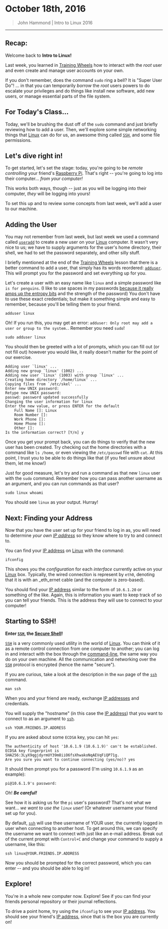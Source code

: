 October 18th, 2016
======================

> John Hammond | Intro to Linux 2016

--------------------------------------

Recap:
-----

Welcome back to __Intro to Linux!__

Last week, you learned in [Training Wheels] how to interact with the _root_ user and even create and manage user accounts on your own. 

If you don't remember, does the command `sudo` ring a bell? It is "Super User Do"! ... in that you can temporarily _borrow_ the _root_ users powers to do escalate your privileges and do things like install new software, add new users, or manage essential parts of the file system.

For Today's Class...
-------

Today, we'll be brushing the dust off of the `sudo` command and just briefly reviewing how to add a user. Then, we'll explore some simple networking things that [Linux] can do for us, an awesome thing called [`SSH`][SSH], and some file permissions. 

Let's dive right in!
-------

To get started, let's set the stage: today, you're going to be _remote controlling_ your friend's [Raspberry Pi]. That's right -- you're going to log into their computer... _from your computer!_

This works both ways, though -- just as you will be logging into their computer, _they_ will be logging into yours!

To set this up and to review some concepts from last week, we'll add a user to our machine.

Adding the User
----------------

You may not remember from last week, but last week we used a command called [`useradd`][useradd] to create a new user on your [Linux] computer. It wasn't very nice to us; we have to supply arguments for the user's home directory, their shell, we had to set the password separately, and other silly stuff.

I briefly mentioned at the end of the [Training Wheels] lesson that there is a better command to add a user, that simply has its words reordered: [`adduser`][adduser]. This will prompt you for the password and set everything up for you.

Let's create a user with an easy name like `linux` and a simple password like `is for penguins`. (I like to use spaces in my passwords [because it really amps up the entropy bits](http://lifehacker.com/5796816/why-multiword-phrases-make-more-secure-passwords-than-incomprehensible-gibberish) and the strength of the password) You don't have to use these exact credentials; but make it something simple and easy to remember, because you'll be telling them to your friend.

```
adduser linux
```


Oh! If you run this, you may get an error: `adduser: Only root may add a user or group to the system.`. Remember you need `sudo`!

```
sudo adduser linux
```

You should then be greeted with a lot of prompts, which you can fill out (or not fill out) however you would like, it really doesn't matter for the point of our exercise.

```
Adding user `linux' ...
Adding new group `linux' (1002) ...
Adding new user `linux' (1003) with group `linux' ...
Creating home directory `/home/linux' ...
Copying files from `/etc/skel' ...
Enter new UNIX password: 
Retype new UNIX password: 
passwd: password updated successfully
Changing the user information for linux
Enter the new value, or press ENTER for the default
    Full Name []: Linux  
    Room Number []:  
    Work Phone []: 
    Home Phone []: 
    Other []: 
Is the information correct? [Y/n] y
```

Once you get your prompt back, you can do things to verify that the new user has been created. Try checking out the home directories with a command like `ls /home`, or even viewing the `/etc/passwd` file with `cat`. At this point, I trust you to be able to do things like that (if you feel unsure about them, let me know!)

Just for good measure, let's try and run a command as that new `linux` user with the `sudo` command. Remember how you can pass another username as an argument, and you can run commands as that user?

```
sudo linux whoami
```

You should see `linux` as your output. Hurray!

Next: Finding your Address
-----------

Now that you have the user set up for your friend to log in as, you will need to determine _your own [IP address]_ so they know where to try to and connect to.

You can find your [IP address] on [Linux] with the command: 

```
ifconfig
```

This shows you the _configuration_ for each _interface_ currently active on your [Linux] box. Typically, the wired connection is represent by `eth0`, denoting that it is with an _eth_ernet cable (and the computer is zero-based).

You should find your [IP address] similar to the form of `10.6.1.20` or something of the like. Again, this is information you want to keep track of so you can tell your friends. This is the address they will use to connect to your computer!

Starting to SSH!
--------

__Enter [`SSH`][SSH], the [Secure Shell][SSH]!__

[`SSH`][SSH] is a very commonly used utility in the world of [Linux]. You can think of it as a remote control connection from one computer to another; you can log in and interact with the box through the [command-line], the same way you do on your own machine. All the communication and networking over the [`SSH`][SSH] protocol is encrypted (hence the name "secure").

If you are curious, take a look at the description in the `man` page of the [`ssh`][ssh] command.

```
man ssh
```


When you and your friend are ready, exchange [IP addresses][IP address] and credentials. 

You will supply the "hostname" (in this case the [IP address]) that you want to connect to as an argument to [`ssh`][ssh].

```
ssh YOUR.FRIENDS.IP.ADDRESS
```

If you are asked about some `ECDSA` key, you can hit `yes`:

```
The authenticity of host '10.6.1.9 (10.6.1.9)' can't be established.
ECDSA key fingerprint is SHA256:3LyX9qgjdyrmUY39m8iiO6fsXhwakoNqAEVqFiQP71g.
Are you sure you want to continue connecting (yes/no)? yes
```


It should then prompt you for a password (I'm using `10.6.1.9` as an example):

```
pi@10.6.1.9's password:
```

Oh! ___Be careful!___

See how it is asking us for the `pi` user's password? That's not what we want... _we want to use the `linux` user!_ (Or whatever username your friend set up for you).

By default, [`ssh`][ssh] will use thee username of YOUR user, the currently logged in user when connecting to another host. To get around this, we can specify the username we want to connect with just like an e-mail address. Break out of the current prompt with `Control+C` and change your command to supply a username, like this:

```
ssh linux@YOUR.FRIENDS.IP.ADDRESS
```


Now you should be prompted for the correct password, which you can enter -- and you should be able to log in!

Explore!
--------------

You're in a whole new computer now. Explore! See if you can find your friends personal repository or their journal reflections. 

To drive a point home, try using the `ifconfig` to see your [IP address]. You should see your friend's [IP address], since that is the box you are currently on!




[Training Wheels]: https://github.com/macee/linux_16/tree/master/training_wheels
[MicroSD]: https://en.wikipedia.org/wiki/MicroSD
[Raspbian]: https://www.raspberrypi.org/downloads/raspbian/
[operating system]: https://en.wikipedia.org/wiki/Operating_system
[operating systems]: https://en.wikipedia.org/wiki/Operating_system
[github]: https://github.com/
[bash]: https://en.wikipedia.org/wiki/Bash_(Unix_shell)
[IMG]: https://en.wikipedia.org/wiki/IMG_(file_format)
[Linux]: https://en.wikipedia.org/wiki/Linux
[Microsoft Windows]: https://en.wikipedia.org/wiki/Microsoft_Windows
[command-line]: https://en.wikipedia.org/wiki/Command-line_interface
[command line]: https://en.wikipedia.org/wiki/Command-line_interface
[Raspberry Pi]: https://www.raspberrypi.org/
[open-source]: https://en.wikipedia.org/wiki/Open-source_software
[Python]: https://www.python.org/
[github]: https://github.com
[Flask]: http://flask.pocoo.org/
[JSON]: http://www.json.org/
[SSH]: https://en.wikipedia.org/wiki/Secure_Shell
[useradd]: https://linux.die.net/man/8/useradd
[adduser]: http://askubuntu.com/questions/345974/what-is-the-difference-between-adduser-and-useradd
[IP Address]: https://en.wikipedia.org/wiki/IP_address